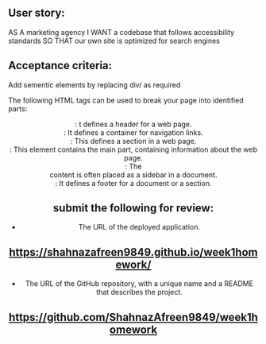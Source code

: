 
## User story:
AS A marketing agency
I WANT a codebase that follows accessibility standards
SO THAT our own site is optimized for search engines


## Acceptance criteria:
 Add sementic elements by replacing div/ as required

The following HTML tags can be used to break your page into identified parts:

<header>: t defines a header for a web page.
<nav>: It defines a container for navigation links.
<section>: This defines a section in a web page.
<article>: This element contains the main part, containing information about the web page.
<aside>: The <aside> content is often placed as a sidebar in a document.
<footer>: It defines a footer for a document or a section.


## submit the following for review:

* The URL of the deployed application.

## https://shahnazafreen9849.github.io/week1homework/

* The URL of the GitHub repository, with a unique name and a README that describes the project.
## https://github.com/ShahnazAfreen9849/week1homework
